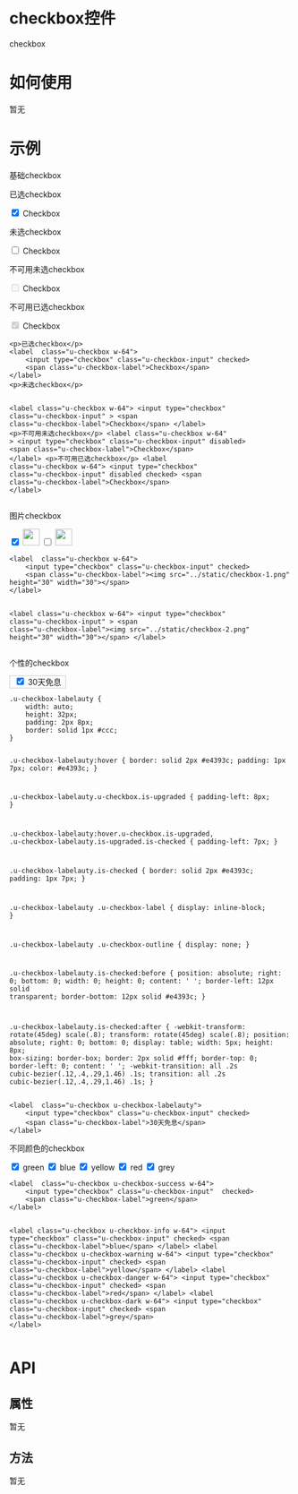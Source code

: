 # checkbox控件

checkbox

# 如何使用

暂无

# 示例


基础checkbox
<div class="example-content"><p>已选checkbox</p>
<label  class="u-checkbox w-64">
    <input type="checkbox" class="u-checkbox-input" checked>
    <span class="u-checkbox-label">Checkbox</span>
</label>
<p>未选checkbox</p>

<label  class="u-checkbox w-64">
    <input type="checkbox" class="u-checkbox-input" >
    <span class="u-checkbox-label">Checkbox</span>
</label>
<p>不可用未选checkbox</p>
<label  class="u-checkbox w-64"  >
    <input type="checkbox" class="u-checkbox-input" disabled>
    <span class="u-checkbox-label">Checkbox</span>
</label>
<p>不可用已选checkbox</p>
<label  class="u-checkbox w-64">
    <input type="checkbox" class="u-checkbox-input" disabled checked>
    <span class="u-checkbox-label">Checkbox</span>
</label>
</div>
<div class="examples-code"><pre><code>&lt;p>已选checkbox&lt;/p>
&lt;label  class="u-checkbox w-64">
    &lt;input type="checkbox" class="u-checkbox-input" checked>
    &lt;span class="u-checkbox-label">Checkbox&lt;/span>
&lt;/label>
&lt;p>未选checkbox&lt;/p>

&lt;label  class="u-checkbox w-64">
    &lt;input type="checkbox" class="u-checkbox-input" >
    &lt;span class="u-checkbox-label">Checkbox&lt;/span>
&lt;/label>
&lt;p>不可用未选checkbox&lt;/p>
&lt;label  class="u-checkbox w-64"  >
    &lt;input type="checkbox" class="u-checkbox-input" disabled>
    &lt;span class="u-checkbox-label">Checkbox&lt;/span>
&lt;/label>
&lt;p>不可用已选checkbox&lt;/p>
&lt;label  class="u-checkbox w-64">
    &lt;input type="checkbox" class="u-checkbox-input" disabled checked>
    &lt;span class="u-checkbox-label">Checkbox&lt;/span>
&lt;/label></code></pre>
</div>

图片checkbox
<div class="example-content"><label  class="u-checkbox w-64">
    <input type="checkbox" class="u-checkbox-input" checked>
    <span class="u-checkbox-label"><img src="../static/checkbox-1.png" height="30" width="30"></span>
</label>


<label  class="u-checkbox w-64">
    <input type="checkbox" class="u-checkbox-input" >
    <span class="u-checkbox-label"><img src="../static/checkbox-2.png" height="30" width="30"></span>
</label>
</div>
<div class="examples-code"><pre><code>&lt;label  class="u-checkbox w-64">
    &lt;input type="checkbox" class="u-checkbox-input" checked>
    &lt;span class="u-checkbox-label">&lt;img src="../static/checkbox-1.png" height="30" width="30">&lt;/span>
&lt;/label>


&lt;label  class="u-checkbox w-64">
    &lt;input type="checkbox" class="u-checkbox-input" >
    &lt;span class="u-checkbox-label">&lt;img src="../static/checkbox-2.png" height="30" width="30">&lt;/span>
&lt;/label></code></pre>
</div>

个性的checkbox
<style>.u-checkbox-labelauty {
    width: auto;
    height: 32px;
    padding: 2px 8px;
    border: solid 1px #ccc;
}

.u-checkbox-labelauty:hover {
    border: solid 2px #e4393c;
    padding: 1px 7px;
    color: #e4393c;
}

.u-checkbox-labelauty.u-checkbox.is-upgraded {
    padding-left: 8px;
}

.u-checkbox-labelauty:hover.u-checkbox.is-upgraded, .u-checkbox-labelauty.is-upgraded.is-checked {
    padding-left: 7px;
}

.u-checkbox-labelauty.is-checked {
    border: solid 2px #e4393c;
    padding: 1px 7px;
}

.u-checkbox-labelauty .u-checkbox-label {
    display: inline-block;
}

.u-checkbox-labelauty .u-checkbox-outline {
    display: none;
}

.u-checkbox-labelauty.is-checked:before {
    position: absolute;
    right: 0;
    bottom: 0;
    width: 0;
    height: 0;
    content: ' ';
    border-left: 12px solid transparent;
    border-bottom: 12px solid #e4393c;
}

.u-checkbox-labelauty.is-checked:after {
    -webkit-transform: rotate(45deg) scale(.8);
    transform: rotate(45deg) scale(.8);
    position: absolute;
    right: 0;
    bottom: 0;
    display: table;
    width: 5px;
    height: 8px;
    box-sizing: border-box;
    border: 2px solid #fff;
    border-top: 0;
    border-left: 0;
    content: ' ';
    -webkit-transition: all .2s cubic-bezier(.12,.4,.29,1.46) .1s;
    transition: all .2s cubic-bezier(.12,.4,.29,1.46) .1s;
}
</style>
<div class="example-content"><label  class="u-checkbox u-checkbox-labelauty">
    <input type="checkbox" class="u-checkbox-input" checked>
    <span class="u-checkbox-label">30天免息</span>
</label>
</div>
<div class="examples-code"><pre><code>.u-checkbox-labelauty {
    width: auto;
    height: 32px;
    padding: 2px 8px;
    border: solid 1px #ccc;
}

.u-checkbox-labelauty:hover {
    border: solid 2px #e4393c;
    padding: 1px 7px;
    color: #e4393c;
}

.u-checkbox-labelauty.u-checkbox.is-upgraded {
    padding-left: 8px;
}

.u-checkbox-labelauty:hover.u-checkbox.is-upgraded, .u-checkbox-labelauty.is-upgraded.is-checked {
    padding-left: 7px;
}

.u-checkbox-labelauty.is-checked {
    border: solid 2px #e4393c;
    padding: 1px 7px;
}

.u-checkbox-labelauty .u-checkbox-label {
    display: inline-block;
}

.u-checkbox-labelauty .u-checkbox-outline {
    display: none;
}

.u-checkbox-labelauty.is-checked:before {
    position: absolute;
    right: 0;
    bottom: 0;
    width: 0;
    height: 0;
    content: ' ';
    border-left: 12px solid transparent;
    border-bottom: 12px solid #e4393c;
}

.u-checkbox-labelauty.is-checked:after {
    -webkit-transform: rotate(45deg) scale(.8);
    transform: rotate(45deg) scale(.8);
    position: absolute;
    right: 0;
    bottom: 0;
    display: table;
    width: 5px;
    height: 8px;
    box-sizing: border-box;
    border: 2px solid #fff;
    border-top: 0;
    border-left: 0;
    content: ' ';
    -webkit-transition: all .2s cubic-bezier(.12,.4,.29,1.46) .1s;
    transition: all .2s cubic-bezier(.12,.4,.29,1.46) .1s;
}</code></pre>
</div>
<div class="examples-code"><pre><code>&lt;label  class="u-checkbox u-checkbox-labelauty">
    &lt;input type="checkbox" class="u-checkbox-input" checked>
    &lt;span class="u-checkbox-label">30天免息&lt;/span>
&lt;/label></code></pre>
</div>

不同颜色的checkbox
<div class="example-content"><label  class="u-checkbox u-checkbox-success w-64">
    <input type="checkbox" class="u-checkbox-input"  checked>
    <span class="u-checkbox-label">green</span>
</label>

<label  class="u-checkbox u-checkbox-info w-64">
    <input type="checkbox" class="u-checkbox-input"  checked>
    <span class="u-checkbox-label">blue</span>
</label>
<label  class="u-checkbox u-checkbox-warning w-64">
    <input type="checkbox" class="u-checkbox-input"  checked>
    <span class="u-checkbox-label">yellow</span>
</label>
<label  class="u-checkbox u-checkbox-danger w-64">
    <input type="checkbox" class="u-checkbox-input"  checked>
    <span class="u-checkbox-label">red</span>
</label>
<label  class="u-checkbox u-checkbox-dark w-64">
    <input type="checkbox" class="u-checkbox-input"  checked>
    <span class="u-checkbox-label">grey</span>
</label>
</div>
<div class="examples-code"><pre><code>&lt;label  class="u-checkbox u-checkbox-success w-64">
    &lt;input type="checkbox" class="u-checkbox-input"  checked>
    &lt;span class="u-checkbox-label">green&lt;/span>
&lt;/label>

&lt;label  class="u-checkbox u-checkbox-info w-64">
    &lt;input type="checkbox" class="u-checkbox-input"  checked>
    &lt;span class="u-checkbox-label">blue&lt;/span>
&lt;/label>
&lt;label  class="u-checkbox u-checkbox-warning w-64">
    &lt;input type="checkbox" class="u-checkbox-input"  checked>
    &lt;span class="u-checkbox-label">yellow&lt;/span>
&lt;/label>
&lt;label  class="u-checkbox u-checkbox-danger w-64">
    &lt;input type="checkbox" class="u-checkbox-input"  checked>
    &lt;span class="u-checkbox-label">red&lt;/span>
&lt;/label>
&lt;label  class="u-checkbox u-checkbox-dark w-64">
    &lt;input type="checkbox" class="u-checkbox-input"  checked>
    &lt;span class="u-checkbox-label">grey&lt;/span>
&lt;/label></code></pre>
</div>


<!--### 示例1

示例1说明

### 示例2

示例2说-->

# API

## 属性

暂无
<!--### 属性1

属性1说明

### 属性2

属性2说明-->

## 方法

暂无
<!--### 方法1

方法1说明

### 方法2

方法2说明-->
